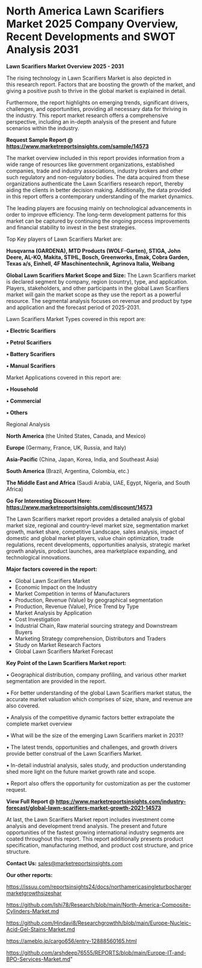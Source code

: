 # North America Lawn Scarifiers Market 2025 Company Overview, Recent Developments and SWOT Analysis 2031

<Strong> Lawn Scarifiers Market Overview 2025 - 2031</strong>

The rising technology in Lawn Scarifiers Market is also depicted in this research report. Factors that are boosting the growth of the market, and giving a positive push to thrive in the global market is explained in detail.

Furthermore, the report highlights on emerging trends, significant drivers, challenges, and opportunities, providing all necessary data for thriving in the industry. This report market research offers a comprehensive perspective, including an in-depth analysis of the present and future scenarios within the industry.

<strong>Request Sample Report @ <a href=https://www.marketreportsinsights.com/sample/14573>https://www.marketreportsinsights.com/sample/14573</a></strong>

The market overview included in this report provides information from a wide range of resources like government organizations, established companies, trade and industry associations, industry brokers and other such regulatory and non-regulatory bodies. The data acquired from these organizations authenticate the Lawn Scarifiers research report, thereby aiding the clients in better decision making. Additionally, the data provided in this report offers a contemporary understanding of the market dynamics.

The leading players are focusing mainly on technological advancements in order to improve efficiency. The long-term development patterns for this market can be captured by continuing the ongoing process improvements and financial stability to invest in the best strategies.

Top Key players of Lawn Scarifiers Market are:

<strong>Husqvarna (GARDENA), MTD Products (WOLF-Garten), STIGA, John Deere, AL-KO, Makita, STIHL, Bosch, Greenworks, Emak, Cobra Garden, Texas a/s, Einhell, 4F Maschinentechnik, Agrinova Italia, Weibang</strong>

<strong><b>Global Lawn Scarifiers Market Scope and Size:</b></strong>
The Lawn Scarifiers market is declared segment by company, region (country), type, and application. Players, stakeholders, and other participants in the global Lawn Scarifiers market will gain the market scope as they use the report as a powerful resource. The segmental analysis focuses on revenue and product by type and application and the forecast period of 2025-2031.

Lawn Scarifiers Market Types covered in this report are:

<strong>• Electric Scarifiers

• Petrol Scarifiers

• Battery Scarifiers

• Manual Scarifiers</strong>

Market Applications covered in this report are:

<strong>• Household

• Commercial

• Others</strong> 

Regional Analysis

<strong>North America</strong> (the United States, Canada, and Mexico)

<strong>Europe</strong> (Germany, France, UK, Russia, and Italy)

<strong>Asia-Pacific</strong> (China, Japan, Korea, India, and Southeast Asia)

<strong>South America</strong> (Brazil, Argentina, Colombia, etc.)

<strong>The Middle East and Africa</strong> (Saudi Arabia, UAE, Egypt, Nigeria, and South Africa)

<strong>Go For Interesting Discount Here: <a href=https://www.marketreportsinsights.com/discount/14573>https://www.marketreportsinsights.com/discount/14573</a></strong>

The Lawn Scarifiers market report provides a detailed analysis of global market size, regional and country-level market size, segmentation market growth, market share, competitive Landscape, sales analysis, impact of domestic and global market players, value chain optimization, trade regulations, recent developments, opportunities analysis, strategic market growth analysis, product launches, area marketplace expanding, and technological innovations.

<strong><b>Major factors covered in the report:</b></strong>
<ul>
  <li>Global Lawn Scarifiers Market </li>
  <li>Economic Impact on the Industry</li>
  <li>Market Competition in terms of Manufacturers</li>
  <li>Production, Revenue (Value) by geographical segmentation</li>
  <li>Production, Revenue (Value), Price Trend by Type</li>
  <li>Market Analysis by Application</li>
  <li>Cost Investigation</li>
  <li>Industrial Chain, Raw material sourcing strategy and Downstream Buyers</li>
  <li>Marketing Strategy comprehension, Distributors and Traders</li>
  <li>Study on Market Research Factors</li>
  <li>Global Lawn Scarifiers Market Forecast</li>
</ul>

<strong><b>Key Point of the Lawn Scarifiers Market report:</b></strong>

• Geographical distribution, company profiling, and various other market segmentation are provided in the report.

• For better understanding of the global Lawn Scarifiers market status, the accurate market valuation which comprises of size, share, and revenue are also covered.

• Analysis of the competitive dynamic factors better extrapolate the complete market overview

• What will be the size of the emerging Lawn Scarifiers market in 2031?

• The latest trends, opportunities and challenges, and growth drivers provide better construal of the Lawn Scarifiers Market.

• In-detail industrial analysis, sales study, and production understanding shed more light on the future market growth rate and scope.

• Report also offers the opportunity for customization as per the customer request.

<strong><b>View Full Report @ <a href=https://www.marketreportsinsights.com/industry-forecast/global-lawn-scarifiers-market-growth-2021-14573>https://www.marketreportsinsights.com/industry-forecast/global-lawn-scarifiers-market-growth-2021-14573</a></b></strong>


At last, the Lawn Scarifiers Market report includes investment come analysis and development trend analysis. The present and future opportunities of the fastest growing international industry segments are coated throughout this report. This report additionally presents product specification, manufacturing method, and product cost structure, and price structure.

<strong>Contact Us:</strong>
sales@marketreportsinsights.com

<strong>Our other reports:</strong>

<a href=https://issuu.com/reportsinsights24/docs/northamericasingleturbochargermarketgrowthsizeshar>https://issuu.com/reportsinsights24/docs/northamericasingleturbochargermarketgrowthsizeshar</a>

<a href=https://github.com/Ishi78/Research/blob/main/North-America-Composite-Cylinders-Market.md>https://github.com/Ishi78/Research/blob/main/North-America-Composite-Cylinders-Market.md</a>

<a href=https://github.com/Hindavi8/Researchgrowthh/blob/main/Europe-Nucleic-Acid-Gel-Stains-Market.md>https://github.com/Hindavi8/Researchgrowthh/blob/main/Europe-Nucleic-Acid-Gel-Stains-Market.md</a>

<a href=https://ameblo.jp/cargo656/entry-12888560165.html>https://ameblo.jp/cargo656/entry-12888560165.html</a>

<a href=https://github.com/arshdeep76555/REPORTS/blob/main/Europe-IT-and-BPO-Services-Market.md>https://github.com/arshdeep76555/REPORTS/blob/main/Europe-IT-and-BPO-Services-Market.md</a>"
